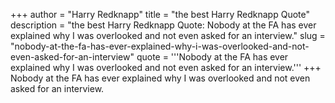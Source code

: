 +++
author = "Harry Redknapp"
title = "the best Harry Redknapp Quote"
description = "the best Harry Redknapp Quote: Nobody at the FA has ever explained why I was overlooked and not even asked for an interview."
slug = "nobody-at-the-fa-has-ever-explained-why-i-was-overlooked-and-not-even-asked-for-an-interview"
quote = '''Nobody at the FA has ever explained why I was overlooked and not even asked for an interview.'''
+++
Nobody at the FA has ever explained why I was overlooked and not even asked for an interview.
